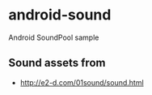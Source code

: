 android-sound
=============

Android SoundPool sample


Sound assets from
-----------------
- http://e2-d.com/01sound/sound.html
